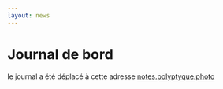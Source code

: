 ```yaml
---
layout: news
---
```


# Journal de bord

le journal a été déplacé à cette adresse [notes.polyptyque.photo](http://notes.polyptyque.photo)